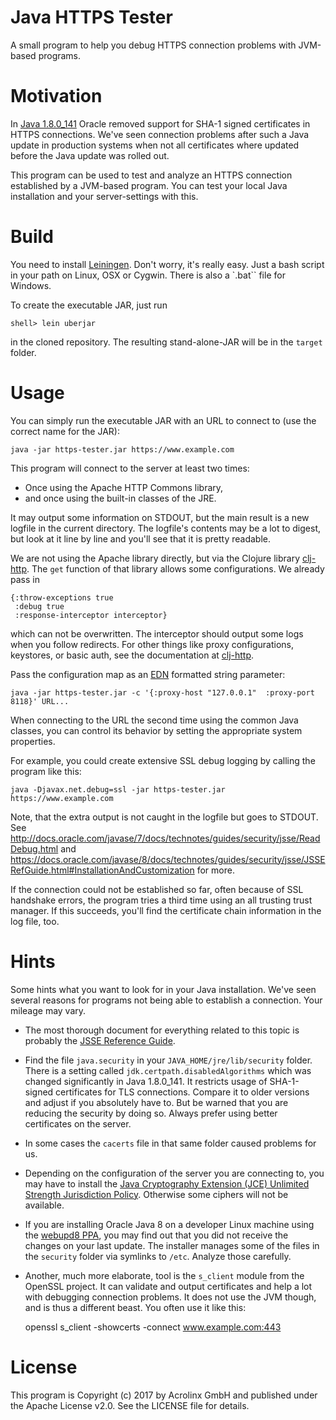 # Java HTTPS Tester

A small program to help you debug HTTPS connection problems with
JVM-based programs. 

# Motivation

In
[Java 1.8.0_141](http://www.oracle.com/technetwork/java/javase/8u141-relnotes-3720385.html) Oracle
removed support for SHA-1 signed certificates in HTTPS
connections. We've seen connection problems after such a Java update
in production systems when not all certificates where updated before
the Java update was rolled out.

This program can be used to test and analyze an HTTPS connection
established by a JVM-based program. You can test your local Java
installation and your server-settings with this.


# Build

You need to install [Leiningen](https://leiningen.org/). Don't worry,
it's really easy. Just a bash script in your path on Linux, OSX or
Cygwin. There is also a `.bat`` file for Windows.

To create the executable JAR, just run

    shell> lein uberjar
    
in the cloned repository. The resulting stand-alone-JAR will be in the
`target` folder.

# Usage

You can simply run the executable JAR with an URL to connect to (use
the correct name for the JAR):

    java -jar https-tester.jar https://www.example.com
    
This program will connect to the server at least two times:

* Once using the Apache HTTP Commons library, 
* and once using the built-in classes of the JRE.

It may output some information on STDOUT, but the main result is a new
logfile in the current directory. The logfile's contents may be a lot
to digest, but look at it line by line and you'll see that it is
pretty readable.

We are not using the Apache library directly, but via the Clojure
library [clj-http](https://github.com/dakrone/clj-http). The `get`
function of that library allows some configurations.  We already pass
in

    {:throw-exceptions true
     :debug true
     :response-interceptor interceptor}

which can not be overwritten.  The interceptor should output some logs
when you follow redirects.  For other things like proxy
configurations, keystores, or basic auth, see the documentation
at [clj-http](https://github.com/dakrone/clj-http). 

Pass the configuration map as an [EDN]() formatted string parameter:

    java -jar https-tester.jar -c '{:proxy-host "127.0.0.1"  :proxy-port 8118}' URL...


When connecting to the URL the second time using the common Java
classes, you can control its behavior by setting the appropriate
system properties.

For example, you could create extensive SSL debug logging by calling
the program like this:

    java -Djavax.net.debug=ssl -jar https-tester.jar https://www.example.com

Note, that the extra output is not caught in the logfile but goes to
STDOUT. See
http://docs.oracle.com/javase/7/docs/technotes/guides/security/jsse/ReadDebug.html
and
https://docs.oracle.com/javase/8/docs/technotes/guides/security/jsse/JSSERefGuide.html#InstallationAndCustomization
for more.

If the connection could not be established so far, often because of
SSL handshake errors, the program tries a third time using an all
trusting trust manager.  If this succeeds, you'll find the certificate
chain information in the log file, too.

# Hints

Some hints what you want to look for in your Java installation. We've
seen several reasons for programs not being able to establish a
connection. Your mileage may vary.

* The most thorough document for everything related to this topic is
  probably the
  [JSSE Reference Guide](http://docs.oracle.com/javase/8/docs/technotes/guides/security/jsse/JSSERefGuide.html).
* Find the file `java.security` in your `JAVA_HOME/jre/lib/security`
  folder. There is a setting called `jdk.certpath.disabledAlgorithms`
  which was changed significantly in Java 1.8.0_141. It restricts
  usage of SHA-1-signed certificates for TLS connections. Compare it
  to older versions and adjust if you absolutely have to. But be
  warned that you are reducing the security by doing so. Always prefer
  using better certificates on the server.
* In some cases the `cacerts` file in that same folder caused problems
  for us.
* Depending on the configuration of the server you are connecting to,
  you may have to install
  the
  [Java Cryptography Extension (JCE) Unlimited Strength Jurisdiction Policy](http://www.oracle.com/technetwork/java/javase/downloads/jce8-download-2133166.html). Otherwise
  some ciphers will not be available.
* If you are installing Oracle Java 8 on a developer Linux machine
  using the [webupd8 PPA](https://launchpad.net/~webupd8team), you may
  find out that you did not receive the changes on your last
  update. The installer manages some of the files in the `security`
  folder via symlinks to `/etc`.  Analyze those carefully.
* Another, much more elaborate, tool is the `s_client` module from the
  OpenSSL project. It can validate and output certificates and help a
  lot with debugging connection problems. It does not use the JVM
  though, and is thus a different beast. You often use it like this:
  
    openssl s_client -showcerts -connect www.example.com:443

# License

This program is Copyright (c) 2017 by Acrolinx GmbH and published
under the Apache License v2.0. See the LICENSE file for details.
